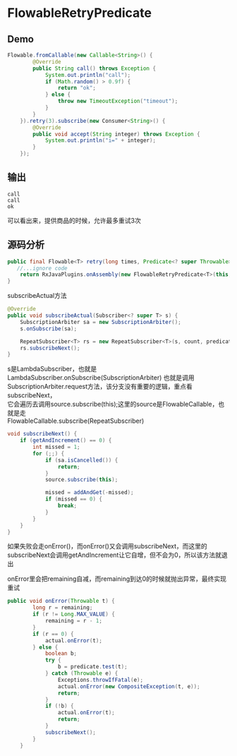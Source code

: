 # FlowableRetryPredicate

## Demo

```java
Flowable.fromCallable(new Callable<String>() {
        @Override
        public String call() throws Exception {
            System.out.println("call");
            if (Math.random() > 0.9f) {
                return "ok";
            } else {
                throw new TimeoutException("timeout");
            }
        }
    }).retry(3).subscribe(new Consumer<String>() {
        @Override
        public void accept(String integer) throws Exception {
            System.out.println("i=" + integer);
        }
    });

```

## 输出

```Console
call
call
ok
```

可以看出来，提供商品的时候，允许最多重试3次

## 源码分析

```java
public final Flowable<T> retry(long times, Predicate<? super Throwable> predicate) {
   //...ignore code
    return RxJavaPlugins.onAssembly(new FlowableRetryPredicate<T>(this, times, predicate));
}

```
subscribeActual方法
```java
@Override
public void subscribeActual(Subscriber<? super T> s) {
    SubscriptionArbiter sa = new SubscriptionArbiter();
    s.onSubscribe(sa);

    RepeatSubscriber<T> rs = new RepeatSubscriber<T>(s, count, predicate, sa, source);
    rs.subscribeNext();
}


```
s是LambdaSubscriber，也就是LambdaSubscriber.onSubscribe(SubscriptionArbiter)
也就是调用SubscriptionArbiter.request方法，该分支没有重要的逻辑，重点看subscribeNext，<br>
它会遍历去调用source.subscribe(this);这里的source是FlowableCallable，也就是走<br>
FlowableCallable.subscribe(RepeatSubscriber)

```java
void subscribeNext() {
    if (getAndIncrement() == 0) {
        int missed = 1;
        for (;;) {
            if (sa.isCancelled()) {
                return;
            }
            source.subscribe(this);

            missed = addAndGet(-missed);
            if (missed == 0) {
                break;
            }
        }
    }
}

```

如果失败会走onError()，而onError()又会调用subscribeNext，而这里的subscribeNext会调用getAndIncrement让它自增，但不会为0，所以该方法就退出

onError里会把remaining自减，而remaining到达0的时候就抛出异常，最终实现重试

```java
public void onError(Throwable t) {
        long r = remaining;
        if (r != Long.MAX_VALUE) {
            remaining = r - 1;
        }
        if (r == 0) {
            actual.onError(t);
        } else {
            boolean b;
            try {
                b = predicate.test(t);
            } catch (Throwable e) {
                Exceptions.throwIfFatal(e);
                actual.onError(new CompositeException(t, e));
                return;
            }
            if (!b) {
                actual.onError(t);
                return;
            }
            subscribeNext();
        }
    }

```